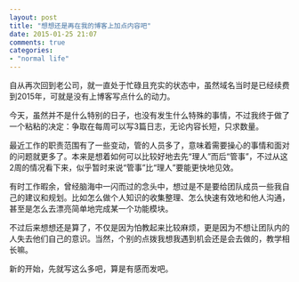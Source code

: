 ```yaml
---
layout: post
title: "想想还是再在我的博客上加点内容吧"
date: 2015-01-25 21:07
comments: true
categories: 
- "normal life"
---
```

自从再次回到老公司，就一直处于忙碌且充实的状态中，虽然域名当时是已经续费到2015年，可就是没有上博客写点什么的动力。

今天，虽然并不是什么特别的日子，也没有发生什么特殊的事情，不过我终于做了一个粘粘的决定：争取在每周可以写3篇日志，无论内容长短，只求数量。

最近工作的职责范围有了一些变动，管的人员多了，意味着需要操心的事情和面对的问题就更多了。本来是想着如何可以比较好地去先“理人”而后“管事”，不过从这2周的情况看下来，似乎暂时来说“管事”比“理人”要能更快地见效。

有时工作暇余，曾经脑海中一闪而过的念头中，想过是不是要给团队成员一些我自己的建议和规划。比如怎么做个人知识的收集整理、怎么快速有效地和他人沟通，甚至是怎么去漂亮简单地完成某一个功能模块。

不过后来想想还是算了，不仅是因为怕教起来比较麻烦，更是因为不想让团队内的人失去他们自己的意识。当然，个别的点拨我想我遇到机会还是会去做的，教学相长嘛。

新的开始，先就写这么多吧，算是有感而发吧。